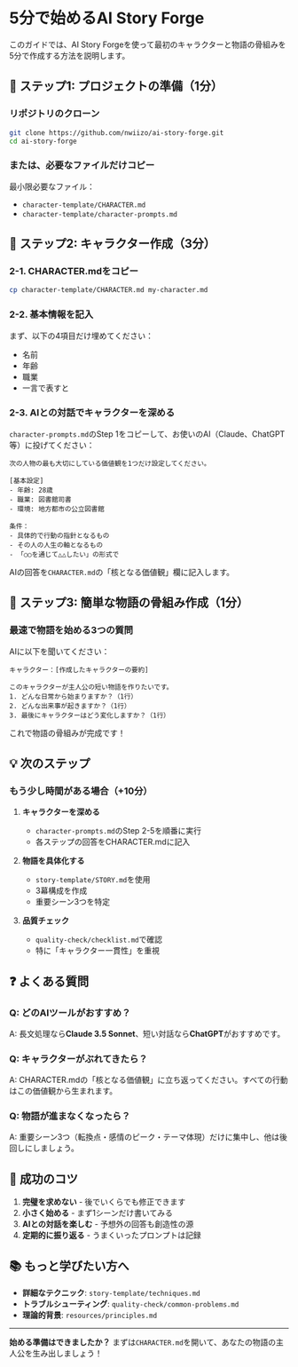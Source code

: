 # 5分で始めるAI Story Forge

このガイドでは、AI Story Forgeを使って最初のキャラクターと物語の骨組みを5分で作成する方法を説明します。

## 🚀 ステップ1: プロジェクトの準備（1分）

### リポジトリのクローン
```bash
git clone https://github.com/nwiizo/ai-story-forge.git
cd ai-story-forge
```

### または、必要なファイルだけコピー
最小限必要なファイル：
- `character-template/CHARACTER.md`
- `character-template/character-prompts.md`

## 📝 ステップ2: キャラクター作成（3分）

### 2-1. CHARACTER.mdをコピー
```bash
cp character-template/CHARACTER.md my-character.md
```

### 2-2. 基本情報を記入
まず、以下の4項目だけ埋めてください：
- 名前
- 年齢
- 職業
- 一言で表すと

### 2-3. AIとの対話でキャラクターを深める

`character-prompts.md`のStep 1をコピーして、お使いのAI（Claude、ChatGPT等）に投げてください：

```
次の人物の最も大切にしている価値観を1つだけ設定してください。

[基本設定]
- 年齢: 28歳
- 職業: 図書館司書
- 環境: 地方都市の公立図書館

条件：
- 具体的で行動の指針となるもの
- その人の人生の軸となるもの
- 「○○を通じて△△したい」の形式で
```

AIの回答を`CHARACTER.md`の「核となる価値観」欄に記入します。

## 🎯 ステップ3: 簡単な物語の骨組み作成（1分）

### 最速で物語を始める3つの質問

AIに以下を聞いてください：

```
キャラクター：[作成したキャラクターの要約]

このキャラクターが主人公の短い物語を作りたいです。
1. どんな日常から始まりますか？（1行）
2. どんな出来事が起きますか？（1行）
3. 最後にキャラクターはどう変化しますか？（1行）
```

これで物語の骨組みが完成です！

## 💡 次のステップ

### もう少し時間がある場合（+10分）

1. **キャラクターを深める**
   - `character-prompts.md`のStep 2-5を順番に実行
   - 各ステップの回答をCHARACTER.mdに記入

2. **物語を具体化する**
   - `story-template/STORY.md`を使用
   - 3幕構成を作成
   - 重要シーン3つを特定

3. **品質チェック**
   - `quality-check/checklist.md`で確認
   - 特に「キャラクター一貫性」を重視

## ❓ よくある質問

### Q: どのAIツールがおすすめ？
A: 長文処理なら**Claude 3.5 Sonnet**、短い対話なら**ChatGPT**がおすすめです。

### Q: キャラクターがぶれてきたら？
A: CHARACTER.mdの「核となる価値観」に立ち返ってください。すべての行動はこの価値観から生まれます。

### Q: 物語が進まなくなったら？
A: 重要シーン3つ（転換点・感情のピーク・テーマ体現）だけに集中し、他は後回しにしましょう。

## 🎉 成功のコツ

1. **完璧を求めない** - 後でいくらでも修正できます
2. **小さく始める** - まず1シーンだけ書いてみる
3. **AIとの対話を楽しむ** - 予想外の回答も創造性の源
4. **定期的に振り返る** - うまくいったプロンプトは記録

## 📚 もっと学びたい方へ

- **詳細なテクニック**: `story-template/techniques.md`
- **トラブルシューティング**: `quality-check/common-problems.md`
- **理論的背景**: `resources/principles.md`

---

**始める準備はできましたか？** まずは`CHARACTER.md`を開いて、あなたの物語の主人公を生み出しましょう！